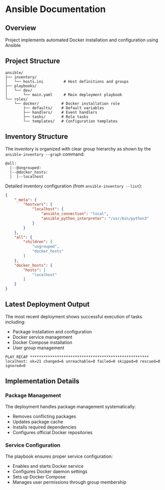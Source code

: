 # Ansible Documentation

## Overview
Project implements automated Docker installation and configuration using Ansible

## Project Structure
```
ansible/
├── inventory/
│   └── hosts.ini         # Host definitions and groups
├── playbooks/
│   └── dev/
│       └── main.yaml     # Main deployment playbook
└── roles/
    └── docker/          # Docker installation role
        ├── defaults/    # Default variables
        ├── handlers/    # Event handlers
        ├── tasks/       # Role tasks
        └── templates/   # Configuration templates
```

## Inventory Structure
The inventory is organized with clear group hierarchy as shown by the `ansible-inventory --graph` command:
```
@all:
  |--@ungrouped:
  |--@docker_hosts:
  |  |--localhost
```

Detailed inventory configuration (from `ansible-inventory --list`):
```json
{
    "_meta": {
        "hostvars": {
            "localhost": {
                "ansible_connection": "local",
                "ansible_python_interpreter": "/usr/bin/python3"
            }
        }
    },
    "all": {
        "children": [
            "ungrouped",
            "docker_hosts"
        ]
    },
    "docker_hosts": {
        "hosts": [
            "localhost"
        ]
    }
}
```

## Latest Deployment Output
The most recent deployment shows successful execution of tasks including:
- Package installation and configuration
- Docker service management
- Docker Compose installation
- User group management

```
PLAY RECAP *****************************************************
localhost: ok=21 changed=6 unreachable=0 failed=0 skipped=0 rescued=0 ignored=0
```

## Implementation Details

### Package Management
The deployment handles package management systematically:
- Removes conflicting packages
- Updates package cache
- Installs required dependencies
- Configures official Docker repositories

### Service Configuration
The playbook ensures proper service configuration:
- Enables and starts Docker service
- Configures Docker daemon settings
- Sets up Docker Compose
- Manages user permissions through group membership